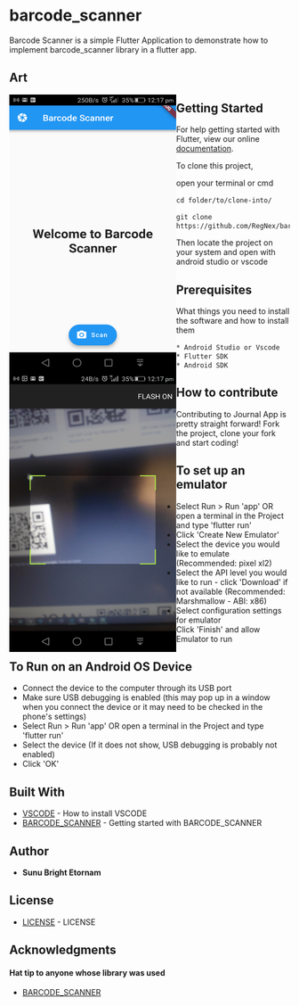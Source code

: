 # barcode_scanner

Barcode Scanner is a simple Flutter Application to demonstrate how to implement barcode_scanner library in a flutter app. 


## Art

<img align="left" src="https://github.com/RegNex/barcode_scanner/blob/master/SCREENSHOTS/1.png" width="300" height="500"/>
<img align="left" src="https://github.com/RegNex/barcode_scanner/blob/master/SCREENSHOTS/2.png" width="300" height="500"/>

## Getting Started

For help getting started with Flutter, view our online
[documentation](https://flutter.io/).

To clone this project,

open your terminal or cmd

```
cd folder/to/clone-into/
```

```
git clone https://github.com/RegNex/barcode_scanner.git
```

Then 
locate the project on your system and open with android studio or vscode


## Prerequisites

What things you need to install the software and how to install them

```
* Android Studio or Vscode
* Flutter SDK
* Android SDK
```

## How to contribute
Contributing to Journal App is pretty straight forward! Fork the project, clone your fork and start coding!


## To set up an emulator
* Select Run > Run 'app' OR open a terminal in the Project and type 'flutter run'
* Click 'Create New Emulator'
* Select the device you would like to emulate (Recommended: pixel xl2)
* Select the API level you would like to run - click 'Download' if not available (Recommended: Marshmallow - ABI: x86)
* Select configuration settings for emulator
* Click 'Finish' and allow Emulator to run

## To Run on an Android OS Device
* Connect the device to the computer through its USB port
* Make sure USB debugging is enabled (this may pop up in a window when you connect the device or it may need to be checked in the phone's settings)
* Select Run > Run 'app' OR open a terminal in the Project and type 'flutter run'
* Select the device (If it does not show, USB debugging is probably not enabled)
* Click 'OK'

## Built With

* [VSCODE](https://code.visualstudio.com/) - How to install VSCODE
* [BARCODE_SCANNER](https://pub.dartlang.org/packages/barcode_scan#-readme-tab-) - Getting started with BARCODE_SCANNER


## Author

* **Sunu Bright Etornam** 


## License

* [LICENSE](https://github.com/RegNex/barcode_scanner/blob/master/SCREENSHOTS/2.png) - LICENSE

## Acknowledgments
#### Hat tip to anyone whose library was used
* [BARCODE_SCANNER](https://pub.dartlang.org/packages/barcode_scan#-readme-tab-)
